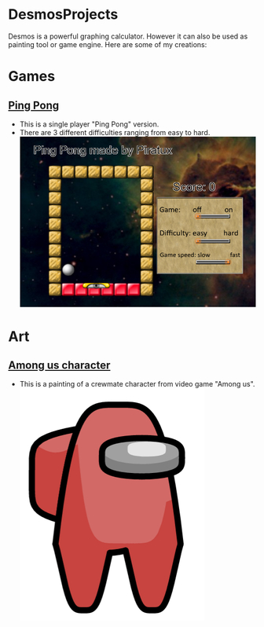 # DesmosProjects

Desmos is a powerful graphing calculator. However it can also be used as painting tool or game engine.
Here are some of my creations:

# Games
## [Ping Pong](https://www.desmos.com/calculator/pgcq0gilep)
- This is a single player "Ping Pong" version.
- There are 3 different difficulties ranging from easy to hard.
![Screenshot](/Screenshots/PingPong.png)

# Art
## [Among us character](https://www.desmos.com/calculator/uipmtj3mwt)
- This is a painting of a crewmate character from video game "Among us".
![Screenshot](/Screenshots/Amogus.png)
